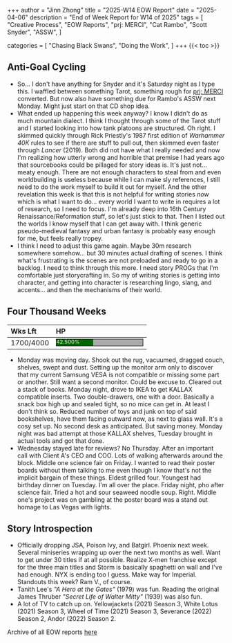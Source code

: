 +++
author = "Jinn Zhong"
title = "2025-W14 EOW Report"
date = "2025-04-06"
description = "End of Week Report for W14 of 2025"
tags = [
 "Creative Process",
 "EOW Reports",
 "prj: MERCI",
 "Cat Rambo",
 "Scott Snyder",
 "ASSW",
 ]

categories = [
 "Chasing Black Swans",
 "Doing the Work",
]
+++
{{< toc >}}

## Anti-Goal Cycling

* So... I don't have anything for Snyder and it's Saturday night as I type this. I waffled between something Tarot, something rough for [prj: MERCI](https://journal.jinnzhong.com/tags/prj-merci/) converted. But now also have something due for Rambo's ASSW next Monday. Might just start on that CD shop idea.
* What ended up happening this week anyway? I know I didn't do as much mountain dialect. I think I thought through some of the Tarot stuff and I started looking into how tank platoons are structured. Oh right. I skimmed quickly through Rick Priestly's 1987 first edition of _Warhammer 40K_ rules to see if there are stuff to pull out, then skimmed even faster through _Lancer_ (2019). Both did not have what I really needed and now I'm realizing how utterly wrong and horrible that premise I had years ago that sourcebooks could be pillaged for story ideas is. It's just not... meaty enough. There are not enough characters to steal from and even worldbuilding is useless because while I can make sly references, I still need to do the work myself to build it out for myself. And the other revelation this week is that this is not helpful for writing stories _now_ which is what I want to do... every world I want to write in requires a lot of research, so I need to focus. I'm already deep into 16th Century Renaissance/Reformation stuff, so let's just stick to that. Then I listed out the worlds I know myself that I can get away with. I think generic pseudo-medieval fantasy and urban fantasy is probably easy enough for me, but feels really tropey. 
* I think I need to adjust this game again. Maybe 30m research somewhere somehow... but 30 minutes actual drafting of scenes. I think what's frustrating is the scenes are not preloaded and ready to go in a backlog. I need to think through this more. I need story PROGs that I'm comfortable just storycrafting in. So my of writing stories is getting into character, and getting into character is researching lingo, slang, and accents... and then the mechanisms of their world.


## Four Thousand Weeks

| Wks Lft | HP |
| :--- | :--- |
| 1700/4000 | <div style="width:200px;height:15px;background:#AAAAAA;border:1.3px solid #000000;"><div style="width:42.500%;height:15px;background:#006600;font-size:12px; color:white; line-height:12px;">42.500%</div></div> |

* Monday was moving day. Shook out the rug, vacuumed, dragged couch, shelves, swept and dust. Setting up the monitor arm only to discover that my current Samsung VESA is not compatible or missing some part or another. Still want a second monitor. Could be excuse to. Cleared out a stack of books. Monday night, drove to IKEA to get KALLAX compatible inserts. Two double-drawers, one with a door. Basically a snack box high up and sealed tight, so no mice can get in. At least I don't think so. Reduced number of toys and junk on top of said bookshelves, have them facing outward now, as next to glass wall. It's a cosy set up. No second desk as anticipated. But saving money. Monday night was bad attempt at those KALLAX shelves, Tuesday brought in actual tools and got that done.
* Wednesday stayed late for reviews? No Thursday. After an important call with Client A's CEO and COO. Lots of walking afterwards around the block. Middle one science fair on Friday. I wanted to read their poster boards without them talking to me even though I know that's not the implicit bargain of these things. Eldest grilled four. Youngest had birthday dinner on Tuesday. I'm all over the place. Friday night, pho after science fair. Tried a hot and sour seaweed noodle soup. Right. Middle one's project was on gambling at the poster board was a stand out homage to Las Vegas with lights.


## Story Introspection
* Officially dropping JSA, Poison Ivy, and Batgirl. Phoenix next week. Several miniseries wrapping up over the next two months as well. Want to get under 30 titles if at all possible. Realize X-men franchise except for the three main titles and Storm is basically spaghetti on wall and I've had enough. NYX is ending too I guess. Make way for Imperial. Standouts this week? Ram V., of course. 
* Tanith Lee's _"A Hero at the Gates"_ (1979) was fun. Reading the original James Thruber _"Secret Life of Walter Mitty"_ (1939) was also fun.
* A lot of TV to catch up on. Yellowjackets (2021) Season 3, White Lotus (2021) Season 3, Wheel of Time (2021) Season 3, Severance (2022) Season 2, Andor (2022) Season 2.



Archive of all EOW reports [here](https://journal.jinnzhong.com/tags/eow-reports)
